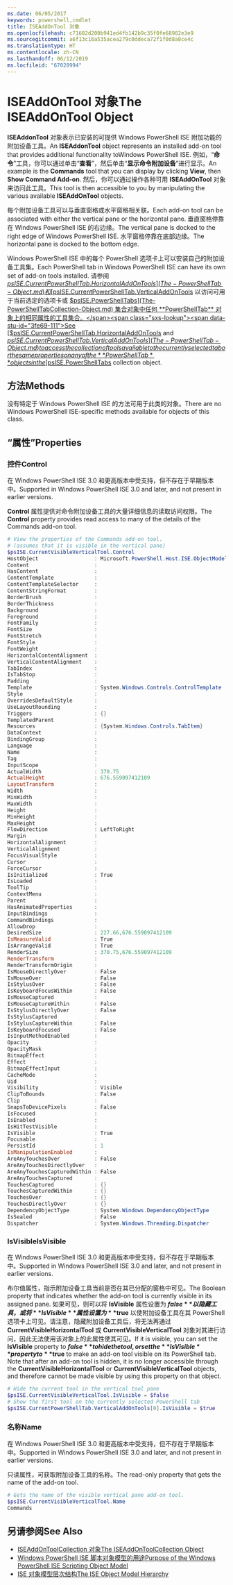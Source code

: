 ```yaml
---
ms.date: 06/05/2017
keywords: powershell,cmdlet
title: ISEAddOnTool 对象
ms.openlocfilehash: c71602d200b941ed4fb142b9c35f0fe68982e3e9
ms.sourcegitcommit: a6f13c16a535acea279c0ddeca72f1f0d8a8ce4c
ms.translationtype: HT
ms.contentlocale: zh-CN
ms.lasthandoff: 06/12/2019
ms.locfileid: "67028994"
---
```

# <a name="the-iseaddontool-object"></a><span data-ttu-id="3fe69-103">ISEAddOnTool 对象</span><span class="sxs-lookup"><span data-stu-id="3fe69-103">The ISEAddOnTool Object</span></span>

<span data-ttu-id="3fe69-104">**ISEAddonTool** 对象表示已安装的可提供 Windows PowerShell ISE 附加功能的附加设备工具。</span><span class="sxs-lookup"><span data-stu-id="3fe69-104">An **ISEAddonTool** object represents an installed add-on tool that provides additional functionality toWindows PowerShell ISE.</span></span> <span data-ttu-id="3fe69-105">例如，“**命令**”工具，你可以通过单击“**查看**”，然后单击“**显示命令附加设备**”进行显示。</span><span class="sxs-lookup"><span data-stu-id="3fe69-105">An example is the **Commands** tool that you can display by clicking **View**, then **Show Command Add-on**.</span></span> <span data-ttu-id="3fe69-106">然后，你可以通过操作各种可用 **ISEAddOnTool** 对象来访问此工具。</span><span class="sxs-lookup"><span data-stu-id="3fe69-106">This tool is then accessible to you by manipulating the various available **ISEAddOnTool** objects.</span></span>

<span data-ttu-id="3fe69-107">每个附加设备工具可以与垂直窗格或水平窗格相关联。</span><span class="sxs-lookup"><span data-stu-id="3fe69-107">Each add-on tool can be associated with either the vertical pane or the horizontal pane.</span></span> <span data-ttu-id="3fe69-108">垂直窗格停靠在 Windows PowerShell ISE 的右边缘。</span><span class="sxs-lookup"><span data-stu-id="3fe69-108">The vertical pane is docked to the right edge of Windows PowerShell ISE.</span></span> <span data-ttu-id="3fe69-109">水平窗格停靠在底部边缘。</span><span class="sxs-lookup"><span data-stu-id="3fe69-109">The horizontal pane is docked to the bottom edge.</span></span>

<span data-ttu-id="3fe69-110">Windows PowerShell ISE 中的每个 PowerShell 选项卡上可以安装自己的附加设备工具集。</span><span class="sxs-lookup"><span data-stu-id="3fe69-110">Each PowerShell tab in Windows PowerShell ISE can have its own set of add-on tools installed.</span></span> <span data-ttu-id="3fe69-111">请参阅 [$psISE.CurrentPowerShellTab.HorizontalAddOnTools](The-PowerShellTab-Object.md) 和 [$psISE.CurrentPowerShellTab.VerticalAddOnTools](The-PowerShellTab-Object.md) 以访问可用于当前选定的选项卡或 [$psISE.PowerShellTabs](The-PowerShellTabCollection-Object.md) 集合对象中任何 **PowerShellTab** 对象上的相同属性的工具集合。</span><span class="sxs-lookup"><span data-stu-id="3fe69-111">See [$psISE.CurrentPowerShellTab.HorizontalAddOnTools](The-PowerShellTab-Object.md) and [$psISE.CurrentPowerShellTab.VerticalAddOnTools](The-PowerShellTab-Object.md) to access the collection of tools available to the currently selected tab or the same properties on any of the **PowerShellTab** objects in the [$psISE.PowerShellTabs](The-PowerShellTabCollection-Object.md) collection object.</span></span>

## <a name="methods"></a><span data-ttu-id="3fe69-112">方法</span><span class="sxs-lookup"><span data-stu-id="3fe69-112">Methods</span></span>

<span data-ttu-id="3fe69-113">没有特定于 Windows PowerShell ISE 的方法可用于此类的对象。</span><span class="sxs-lookup"><span data-stu-id="3fe69-113">There are no Windows PowerShell ISE-specific methods available for objects of this class.</span></span>

## <a name="properties"></a><span data-ttu-id="3fe69-114">“属性”</span><span class="sxs-lookup"><span data-stu-id="3fe69-114">Properties</span></span>

### <a name="control"></a><span data-ttu-id="3fe69-115">控件</span><span class="sxs-lookup"><span data-stu-id="3fe69-115">Control</span></span>

<span data-ttu-id="3fe69-116">在 Windows PowerShell ISE 3.0 和更高版本中受支持，但不存在于早期版本中。</span><span class="sxs-lookup"><span data-stu-id="3fe69-116">Supported in Windows PowerShell ISE 3.0 and later, and not present in earlier versions.</span></span>

<span data-ttu-id="3fe69-117">**Control** 属性提供对命令附加设备工具的大量详细信息的读取访问权限。</span><span class="sxs-lookup"><span data-stu-id="3fe69-117">The **Control** property provides read access to many of the details of the Commands add-on tool.</span></span>

```powershell
# View the properties of the Commands add-on tool.
# (assumes that it is visible in the vertical pane)
$psISE.CurrentVisibleVerticalTool.Control
HostObject                  : Microsoft.PowerShell.Host.ISE.ObjectModelRoot
Content                     :
HasContent                  :
ContentTemplate             :
ContentTemplateSelector     :
ContentStringFormat         :
BorderBrush                 :
BorderThickness             :
Background                  :
Foreground                  :
FontFamily                  :
FontSize                    :
FontStretch                 :
FontStyle                   :
FontWeight                  :
HorizontalContentAlignment  :
VerticalContentAlignment    :
TabIndex                    :
IsTabStop                   :
Padding                     :
Template                    : System.Windows.Controls.ControlTemplate
Style                       :
OverridesDefaultStyle       :
UseLayoutRounding           :
Triggers                    : {}
TemplatedParent             :
Resources                   : {System.Windows.Controls.TabItem}
DataContext                 :
BindingGroup                :
Language                    :
Name                        :
Tag                         :
InputScope                  :
ActualWidth                 : 370.75
ActualHeight                : 676.559097412109
LayoutTransform             :
Width                       :
MinWidth                    :
MaxWidth                    :
Height                      :
MinHeight                   :
MaxHeight                   :
FlowDirection               : LeftToRight
Margin                      :
HorizontalAlignment         :
VerticalAlignment           :
FocusVisualStyle            :
Cursor                      :
ForceCursor                 :
IsInitialized               : True
IsLoaded                    :
ToolTip                     :
ContextMenu                 :
Parent                      :
HasAnimatedProperties       :
InputBindings               :
CommandBindings             :
AllowDrop                   :
DesiredSize                 : 227.66,676.559097412109
IsMeasureValid              : True
IsArrangeValid              : True
RenderSize                  : 370.75,676.559097412109
RenderTransform             :
RenderTransformOrigin       :
IsMouseDirectlyOver         : False
IsMouseOver                 : False
IsStylusOver                : False
IsKeyboardFocusWithin       : False
IsMouseCaptured             :
IsMouseCaptureWithin        : False
IsStylusDirectlyOver        : False
IsStylusCaptured            :
IsStylusCaptureWithin       : False
IsKeyboardFocused           : False
IsInputMethodEnabled        :
Opacity                     :
OpacityMask                 :
BitmapEffect                :
Effect                      :
BitmapEffectInput           :
CacheMode                   :
Uid                         :
Visibility                  : Visible
ClipToBounds                : False
Clip                        :
SnapsToDevicePixels         : False
IsFocused                   :
IsEnabled                   :
IsHitTestVisible            :
IsVisible                   : True
Focusable                   :
PersistId                   : 1
IsManipulationEnabled       :
AreAnyTouchesOver           : False
AreAnyTouchesDirectlyOver   :
AreAnyTouchesCapturedWithin : False
AreAnyTouchesCaptured       :
TouchesCaptured             : {}
TouchesCapturedWithin       : {}
TouchesOver                 : {}
TouchesDirectlyOver         : {}
DependencyObjectType        : System.Windows.DependencyObjectType
IsSealed                    : False
Dispatcher                  : System.Windows.Threading.Dispatcher
```

### <a name="isvisible"></a><span data-ttu-id="3fe69-118">IsVisible</span><span class="sxs-lookup"><span data-stu-id="3fe69-118">IsVisible</span></span>

<span data-ttu-id="3fe69-119">在 Windows PowerShell ISE 3.0 和更高版本中受支持，但不存在于早期版本中。</span><span class="sxs-lookup"><span data-stu-id="3fe69-119">Supported in Windows PowerShell ISE 3.0 and later, and not present in earlier versions.</span></span>

<span data-ttu-id="3fe69-120">布尔值属性，指示附加设备工具当前是否在其已分配的窗格中可见。</span><span class="sxs-lookup"><span data-stu-id="3fe69-120">The Boolean property that indicates whether the add-on tool is currently visible in its assigned pane.</span></span> <span data-ttu-id="3fe69-121">如果可见，则可以将 **IsVisible** 属性设置为 **$false** 以隐藏工具，或将 **IsVisible** 属性设置为 **$true** 以使附加设备工具在其 PowerShell 选项卡上可见。请注意，隐藏附加设备工具后，将无法再通过 **CurrentVisibleHorizontalTool** 或 **CurrentVisibleVerticalTool** 对象对其进行访问，因此无法使用该对象上的此属性使其可见。</span><span class="sxs-lookup"><span data-stu-id="3fe69-121">If it is visible, you can set the **IsVisible** property to **$false** to hide the tool, or set the **IsVisible** property to **$true** to make an add-on tool visible on its PowerShell tab. Note that after an add-on tool is hidden, it is no longer accessible through the **CurrentVisibleHorizontalTool** or **CurrentVisibleVerticalTool** objects, and therefore cannot be made visible by using this property on that object.</span></span>

```powershell
# Hide the current tool in the vertical tool pane
$psISE.CurrentVisibleVerticalTool.IsVisible = $false
# Show the first tool on the currently selected PowerShell tab
$psISE.CurrentPowerShellTab.VerticalAddOnTools[0].IsVisible = $true
```

### <a name="name"></a><span data-ttu-id="3fe69-122">名称</span><span class="sxs-lookup"><span data-stu-id="3fe69-122">Name</span></span>

<span data-ttu-id="3fe69-123">在 Windows PowerShell ISE 3.0 和更高版本中受支持，但不存在于早期版本中。</span><span class="sxs-lookup"><span data-stu-id="3fe69-123">Supported in Windows PowerShell ISE 3.0 and later, and not present in earlier versions.</span></span>

<span data-ttu-id="3fe69-124">只读属性，可获取附加设备工具的名称。</span><span class="sxs-lookup"><span data-stu-id="3fe69-124">The read-only property that gets the name of the add-on tool.</span></span>

```powershell
# Gets the name of the visible vertical pane add-on tool.
$psISE.CurrentVisibleVerticalTool.Name
Commands
```

## <a name="see-also"></a><span data-ttu-id="3fe69-125">另请参阅</span><span class="sxs-lookup"><span data-stu-id="3fe69-125">See Also</span></span>

- [<span data-ttu-id="3fe69-126">ISEAddOnToolCollection 对象</span><span class="sxs-lookup"><span data-stu-id="3fe69-126">The ISEAddOnToolCollection Object</span></span>](The-ISEAddOnToolCollection-Object.md)
- [<span data-ttu-id="3fe69-127">Windows PowerShell ISE 脚本对象模型的用途</span><span class="sxs-lookup"><span data-stu-id="3fe69-127">Purpose of the Windows PowerShell ISE Scripting Object Model</span></span>](Purpose-of-the-Windows-PowerShell-ISE-Scripting-Object-Model.md)
- [<span data-ttu-id="3fe69-128">ISE 对象模型层次结构</span><span class="sxs-lookup"><span data-stu-id="3fe69-128">The ISE Object Model Hierarchy</span></span>](The-ISE-Object-Model-Hierarchy.md)
